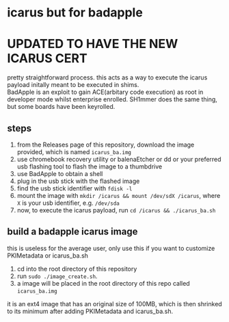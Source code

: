 # icarus but for badapple
# UPDATED TO HAVE THE NEW ICARUS CERT
pretty straightforward process. this acts as a way to execute the icarus payload initally meant to be executed in shims. \
BadApple is an exploit to gain ACE(arbitary code execution) as root in developer mode whilst enterprise enrolled. SH1mmer does the same thing, but some boards have been keyrolled.

## steps
1. from the Releases page of this repository, download the image provided, which is named `icarus_ba.img`
2. use chromebook recovery utility or balenaEtcher or dd or your preferred usb flashing tool to flash the image to a thumbdrive
3. use BadApple to obtain a shell
4. plug in the usb stick with the flashed image
5. find the usb stick identifier with `fdisk -l` 
6. mount the image with `mkdir /icarus && mount /dev/sdX /icarus`, where `X` is your usb identifier, e.g. `/dev/sda`
7. now, to execute the icarus payload, run `cd /icarus && ./icarus_ba.sh`

## build a badapple icarus image
this is useless for the average user, only use this if you want to customize PKIMetadata or icarus_ba.sh

1. cd into the root directory of this repository
2. run `sudo ./image_create.sh`.
3. a image will be placed in the root directory of this repo called `icarus_ba.img`

it is an ext4 image that has an original size of 100MB, which is then shrinked to its minimum after adding PKIMetadata and icarus_ba.sh.
